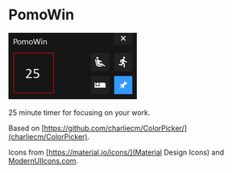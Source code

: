 # PomoWin

![Screenshot](./screenshot.png)

25 minute timer for focusing on your work.

Based on [https://github.com/charliecm/ColorPicker/](charliecm/ColorPicker).

Icons from [https://material.io/icons/](Material Design Icons) and [ModernUIIcons.com](http://modernuiicons.com).